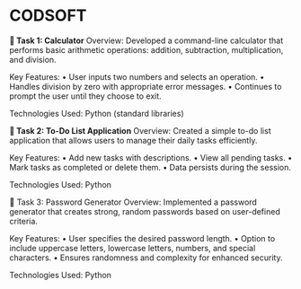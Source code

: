 # CODSOFT
**🔢 Task 1: Calculator**
Overview:
Developed a command-line calculator that performs basic arithmetic operations: addition, subtraction, multiplication, and division.

Key Features:
•	User inputs two numbers and selects an operation.
•	Handles division by zero with appropriate error messages.
•	Continues to prompt the user until they choose to exit.

Technologies Used:
Python (standard libraries)

**📝 Task 2: To-Do List Application**
Overview:
Created a simple to-do list application that allows users to manage their daily tasks efficiently. 

Key Features:
•	Add new tasks with descriptions.
•	View all pending tasks.
•	Mark tasks as completed or delete them.
•	Data persists during the session. 

Technologies Used:
Python

🔐 Task 3: Password Generator
Overview:
Implemented a password generator that creates strong, random passwords based on user-defined criteria. 

Key Features:
•	User specifies the desired password length.
•	Option to include uppercase letters, lowercase letters, numbers, and special characters.
•	Ensures randomness and complexity for enhanced security.

Technologies Used:
Python
